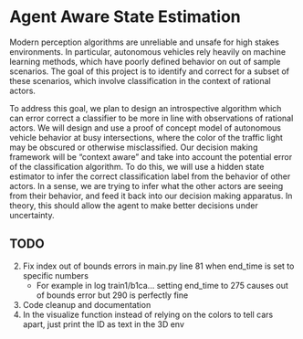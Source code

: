 # Agent Aware State Estimation

Modern perception algorithms are unreliable and unsafe for high stakes environments. In particular, autonomous vehicles rely heavily on machine learning methods, which have poorly defined behavior on out of sample scenarios. The goal of this project is to identify and correct for a subset of these scenarios, which involve classification in the context of rational actors.

To address this goal, we plan to design an introspective algorithm which can error correct a classifier to be more in line with observations of rational actors. We will design and use a proof of concept model of autonomous vehicle behavior at busy intersections, where the color of the traffic light may be obscured or otherwise misclassified. Our decision making framework will be “context aware” and take into account the potential error of the classification algorithm. To do this, we will use a hidden state estimator to infer the correct classification label from the behavior of other actors. In a sense, we are trying to infer what the other actors are seeing from their behavior, and feed it back into our decision making apparatus. In theory, this should allow the agent to make better decisions under uncertainty.

## TODO
2. Fix index out of bounds errors in main.py line 81 when end_time is set to specific numbers
    - For example in log train1/b1ca... setting end_time to 275 causes out of bounds error but 290 is perfectly fine
3. Code cleanup and documentation
4. In the visualize function instead of relying on the colors to tell cars apart, just print the ID as text in the 3D env
